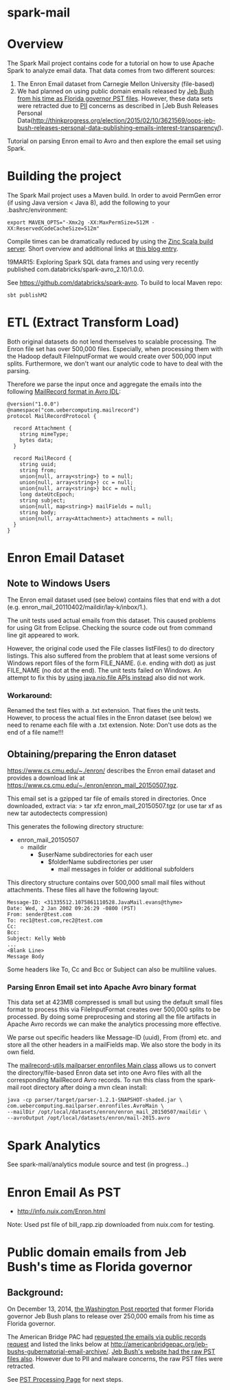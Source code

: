 spark-mail
==========

# Overview
The Spark Mail project contains code for a tutorial on how to use Apache Spark to analyze email data. That data comes from two different sources:

1. The Enron Email dataset from Carnegie Mellon University (file-based)
1. We had planned on using public domain emails released by [Jeb Bush from his time as Florida governor PST files](http://www.jebemails.com/email/search). However, these data sets were retracted due to [PII](http://en.wikipedia.org/wiki/Personally_identifiable_information) concerns as described in [Jeb Bush Releases Personal Data(http://thinkprogress.org/election/2015/02/10/3621569/oops-jeb-bush-releases-personal-data-publishing-emails-interest-transparency/).

Tutorial on parsing Enron email to Avro and then explore the email set using Spark.

# Building the project
The Spark Mail project uses a Maven build. In order to avoid PermGen error (if using Java version < Java 8),
add the following to your .bashrc/environment:

```
export MAVEN_OPTS="-Xmx2g -XX:MaxPermSize=512M -XX:ReservedCodeCacheSize=512m"
```

Compile times can be dramatically reduced by using the [Zinc Scala build server](https://github.com/typesafehub/zinc).
Short overview and additional links at
[this blog entry](http://uebercomputing.com/scala/2014/11/09/Incremental-Compilation-With-Zinc/).

19MAR15: Exploring Spark SQL data frames and using very recently published com.databricks/spark-avro_2.10/1.0.0.

See https://github.com/databricks/spark-avro. To build to local Maven repo:

    sbt publishM2


# ETL (Extract Transform Load)
Both original datasets do not lend themselves to scalable processing. The Enron file set has over 500,000 files. Especially, when processing them with the Hadoop default FileInputFormat we would create over 500,000 input splits. Furthermore, we don't want our analytic code to have to deal with the parsing.

Therefore we parse the input once and aggregate the emails into the following [MailRecord format in Avro IDL](https://github.com/medale/spark-mail/blob/master/mailrecord/src/main/avro/com/uebercomputing/mailrecord/MailRecord.avdl):

```
@version("1.0.0")
@namespace("com.uebercomputing.mailrecord")
protocol MailRecordProtocol {

  record Attachment {
    string mimeType;
    bytes data;
  }

  record MailRecord {
    string uuid;
    string from;
    union{null, array<string>} to = null;
    union{null, array<string>} cc = null;
    union{null, array<string>} bcc = null;
    long dateUtcEpoch;
    string subject;
    union{null, map<string>} mailFields = null;
    string body;
    union{null, array<Attachment>} attachments = null;
  }
}
```

# Enron Email Dataset

## Note to Windows Users
The Enron email dataset used (see below) contains files that end with a dot
(e.g. enron_mail_20110402/maildir/lay-k/inbox/1.).

The unit tests used actual emails from this dataset. This caused problems for
using Git from Eclipse. Checking the source code out from command line git
appeared to work.

However, the original code used the File classes listFiles() to do directory listings.
This also suffered from the problem that at least some versions of Windows
report files of the form FILE_NAME. (i.e. ending with dot) as just FILE_NAME
(no dot at the end). The unit tests failed on Windows. An attempt to fix this
by [using java.nio.file APIs instead](https://github.com/medale/spark-mail/issues/4)
also did not work.

### Workaround:
Renamed the test files with a .txt extension. That fixes the unit tests.
However, to process the actual files in the Enron dataset (see below) we need
to rename each file with a .txt extension. Note: Don't use dots as the end of
a file name!!!

## Obtaining/preparing the Enron dataset

https://www.cs.cmu.edu/~./enron/ describes the Enron email dataset and provides
a download link at https://www.cs.cmu.edu/~./enron/enron_mail_20150507.tgz. 

This email set is a gzipped tar file of emails stored in directories. Once
downloaded, extract via:
    > tar xfz enron_mail_20150507.tgz   (or use tar xf as new tar autodectects compression)

This generates the following directory structure:
* enron_mail_20150507
  * maildir
    * $userName subdirectories for each user
      * $folderName subdirectories per user
        * mail messages in folder or additional subfolders

This directory structure contains over 500,000 small mail files without
attachments. These files all have the following layout:

    Message-ID: <31335512.1075861110528.JavaMail.evans@thyme>
    Date: Wed, 2 Jan 2002 09:26:29 -0800 (PST)
    From: sender@test.com
    To: rec1@test.com,rec2@test.com
    Cc:
    Bcc:
    Subject: Kelly Webb
    ...
    <Blank Line>
    Message Body

Some headers like To, Cc and Bcc or Subject can also be multiline values.

### Parsing Enron Email set into Apache Avro binary format

This data set at 423MB compressed is small but using the default small files
format to process this via FileInputFormat creates over 500,000 splits to be
processed. By doing some preprocesing and storing all the file artifacts in
Apache Avro records we can make the analytics processing more effective.

We parse out specific headers like Message-ID (uuid), From (from) etc. and store
all the other headers in a mailFields map. We also store the body in its own
field.

The [mailrecord-utils mailparser enronfiles Main class](https://github.com/medale/spark-mail/blob/master/mailrecord-utils/src/main/scala/com/uebercomputing/mailparser/enronfiles/AvroMain.scala)
allows us to convert the directory/file-based Enron data set into one Avro files
with all the corresponding MailRecord Avro records. To run this class from the
spark-mail root directory after doing a mvn clean install:

```
java -cp parser/target/parser-1.2.1-SNAPSHOT-shaded.jar \
com.uebercomputing.mailparser.enronfiles.AvroMain \
--mailDir /opt/local/datasets/enron/enron_mail_20150507/maildir \
--avroOutput /opt/local/datasets/enron/mail-2015.avro
```

# Spark Analytics
See spark-mail/analytics module source and test (in progress...)

# Enron Email As PST
* http://info.nuix.com/Enron.html

Note: Used pst file of bill_rapp.zip downloaded from nuix.com for testing.

# Public domain emails from Jeb Bush's time as Florida governor

## Background:
On December 13, 2014, [the Washington Post reported](http://www.washingtonpost.com/blogs/post-politics/wp/2014/12/13/jeb-bush-to-write-e-book-and-release-250000-e-mails/) that former Florida governor Jeb Bush plans to release over 250,000 emails from his time as Florida governor.

The American Bridge PAC had [requested the emails via public records request](http://americanbridgepac.org/happy-holidays-here-are-thousands-of-jeb-bushs-emails/) and listed the links below at http://americanbridgepac.org/jeb-bushs-gubernatorial-email-archive/. [Jeb Bush's website had the raw PST files also](http://www.jebemails.com/email/search). However due to PII and malware concerns, the raw PST files were retracted.

See [PST Processing Page](PstProcessing.md) for next steps.

